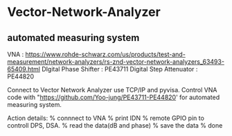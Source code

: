 # Vector-Network-Analyzer
## automated measuring system

VNA : https://www.rohde-schwarz.com/us/products/test-and-measurement/network-analyzers/rs-znd-vector-network-analyzers_63493-65409.html
DIgital Phase Shifter : PE43711
Digital Step Attenuator : PE44820

Connect to Vector Network Analyzer use TCP/IP and pyvisa.
Control VNA code  with "https://github.com/Yoo-jung/PE43711-PE44820'
for automated measuring system.

Action details:
% connnect to VNA
% print IDN
% remote GPIO pin to controll DPS, DSA.
% read the data(dB and phase)
% save the data
% done
